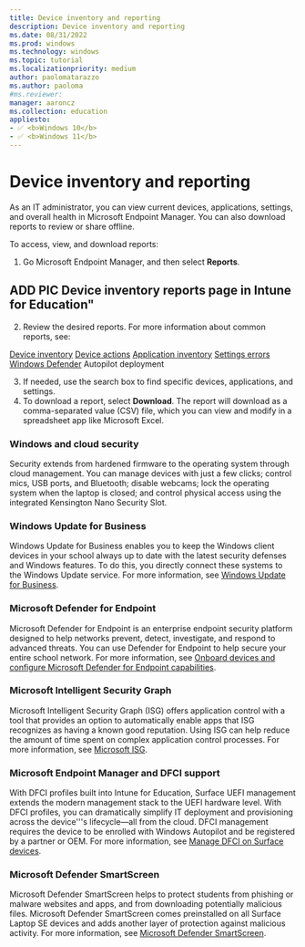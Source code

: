 ```yaml
---
title: Device inventory and reporting
description: Device inventory and reporting
ms.date: 08/31/2022
ms.prod: windows
ms.technology: windows
ms.topic: tutorial
ms.localizationpriority: medium
author: paolomatarazzo
ms.author: paoloma
#ms.reviewer: 
manager: aaroncz
ms.collection: education
appliesto:
- ✅ <b>Windows 10</b>
- ✅ <b>Windows 11</b>
---
```


# Device inventory and reporting

As an IT administrator, you can view current devices, applications, settings, and overall health in Microsoft Endpoint Manager. You can also download reports to review or share offline.

To access, view, and download reports: 

1. Go Microsoft Endpoint Manager, and then select **Reports**.

## ADD PIC Device inventory reports page in Intune for Education"

2. Review the desired reports. For more information about common reports, see:

[Device inventory](/intune-education/what-are-reports)
[Device actions](/intune-education/what-are-reports)
[Application inventory](/intune-education/what-are-reports)
[Settings errors](/intune-education/what-are-reports)
[Windows Defender](/intune-education/what-are-reports)
Autopilot deployment

3. If needed, use the search box to find specific devices, applications, and settings.
1. To download a report, select **Download**. The report will download as a comma-separated value (CSV) file, which you can view and modify in a spreadsheet app like Microsoft Excel.


### Windows and cloud security

Security extends from hardened firmware to the operating system through cloud management. You can manage devices with just a few clicks; control mics, USB ports, and Bluetooth; disable webcams; lock the operating system when the laptop is closed; and control physical access using the integrated Kensington Nano Security Slot.

### Windows Update for Business

Windows Update for Business enables you to keep the Windows client devices in your school always up to date with the latest security defenses and Windows features. To do this, you directly connect these systems to the Windows Update service. For more information, see [Windows Update for Business](/windows/deployment/update/waas-configure-wufb). 

### Microsoft Defender for Endpoint

Microsoft Defender for Endpoint is an enterprise endpoint security platform designed to help networks prevent, detect, investigate, and respond to advanced threats. You can use Defender for Endpoint to help secure your entire school network. For more information, see [Onboard devices and configure Microsoft Defender for Endpoint capabilities](/microsoft-365/security/defender-endpoint/onboard-configure).

### Microsoft Intelligent Security Graph

Microsoft Intelligent Security Graph (ISG) offers application control with a tool that provides an option to automatically enable apps that ISG recognizes as having a known good reputation. Using ISG can help reduce the amount of time spent on complex application control processes. For more information, see [Microsoft ISG](/windows/security/threat-protection/windows-defender-application-control/use-windows-defender-application-control-with-intelligent-security-graph).

### Microsoft Endpoint Manager and DFCI support

With DFCI profiles built into Intune for Education, Surface UEFI management extends the modern management stack to the UEFI hardware level. With DFCI profiles, you can dramatically simplify IT deployment and provisioning across the device'''s lifecycle—all from the cloud. DFCI management requires the device to be enrolled with Windows Autopilot and be registered by a partner or OEM. For more information, see [Manage DFCI on Surface devices](/surface/surface-manage-dfci-guide).

### Microsoft Defender SmartScreen

Microsoft Defender SmartScreen helps to protect students from phishing or malware websites and apps, and from downloading potentially malicious files. Microsoft Defender SmartScreen comes preinstalled on all Surface Laptop SE devices and adds another layer of protection against malicious activity. For more information, see [Microsoft Defender SmartScreen](/windows/security/threat-protection/microsoft-defender-smartscreen/microsoft-defender-smartscreen-overview).
